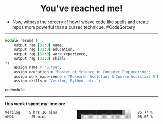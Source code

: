 
<h1 align="center">You've reached me! </h1>

- Now, witness the sorcery of how I weave code like spells and create repos more powerful than a cursed technique. #CodeSorcery
---
```ruby
module resume (
    output reg [31:0] name,
    output reg [31:0] education,
    output reg [31:0] work_experience,
    output reg [31:0] skills
);
    assign name = "Surya";
    assign education = "Master of Science in Computer Engineering";
    assign work_experience = "Research Assistant & Course Assistant @ NYU, PLC tech Intern";
    assign skills = "Verilog, Python, etc.";

endmodule
```
---

**this week i spent my time on:**
<!--START_SECTION:waka-->

```txt
Verilog    5 hrs 16 mins         █████████████████████▒░░░   85.77 %
vHDL        29 mins              ██░░░░░░░░░░░░░░░░░░░░░░░   08.07 %
```

<!--END_SECTION:waka-->
